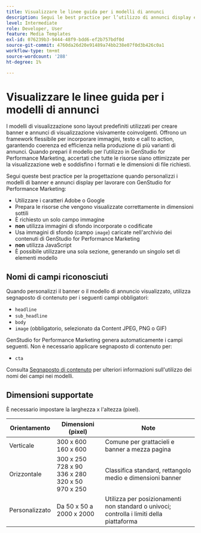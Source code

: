 ```yaml
---
title: Visualizzare le linee guida per i modelli di annunci
description: Segui le best practice per l’utilizzo di annunci display e modelli di banner con Adobe GenStudio for Performance Marketing.
level: Intermediate
role: Developer, User
feature: Media Templates
exl-id: 076239b3-9444-48f9-bdd6-ef2b757bdf0d
source-git-commit: 4760da26d20e91489a74bb238e07f0d3b426c0a1
workflow-type: tm+mt
source-wordcount: '288'
ht-degree: 1%

---
```


# Visualizzare le linee guida per i modelli di annunci

I modelli di visualizzazione sono layout predefiniti utilizzati per creare banner e annunci di visualizzazione visivamente coinvolgenti. Offrono un framework flessibile per incorporare immagini, testo e call to action, garantendo coerenza ed efficienza nella produzione di più varianti di annunci. Quando prepari il modello per l’utilizzo in GenStudio for Performance Marketing, accertati che tutte le risorse siano ottimizzate per la visualizzazione web e soddisfino i formati e le dimensioni di file richiesti.

Segui queste best practice per la progettazione quando personalizzi i modelli di banner e annunci display per lavorare con GenStudio for Performance Marketing:

- Utilizzare i caratteri Adobe o Google
- Prepara le risorse che vengono visualizzate correttamente in dimensioni sottili
- È richiesto un solo campo immagine
- **non** utilizza immagini di sfondo incorporate o codificate
- Usa immagini di sfondo (campo `image`) caricate nell&#39;archivio dei contenuti di GenStudio for Performance Marketing
- **non** utilizza JavaScript
- È possibile utilizzare una sola sezione, generando un singolo set di elementi modello

## Nomi di campi riconosciuti

Quando personalizzi il banner o il modello di annuncio visualizzato, utilizza segnaposto di contenuto per i seguenti campi obbligatori:

- `headline`
- `sub_headline`
- `body`
- `image` (obbligatorio, selezionato da Content JPEG, PNG o GIF)

GenStudio for Performance Marketing genera automaticamente i campi seguenti. Non è necessario applicare segnaposto di contenuto per:

- `cta`

Consulta [Segnaposto di contenuto](/help/user-guide/content/customize-template.md#content-placeholders) per ulteriori informazioni sull&#39;utilizzo dei nomi dei campi nei modelli.

## Dimensioni supportate

È necessario impostare la larghezza x l&#39;altezza (pixel).

| Orientamento | Dimensioni (pixel) | Note |
|--------------|-------------------------------------------------------------|------------------------------------------------------------------|
| Verticale | 300 x 600<br>160 x 600 | Comune per grattacieli e banner a mezza pagina |
| Orizzontale | 300 x 250<br>728 x 90<br>336 x 280<br>320 x 50<br>970 x 250 | Classifica standard, rettangolo medio e dimensioni banner |
| Personalizzato | Da 50 x 50 a 2000 x 2000 | Utilizza per posizionamenti non standard o univoci; controlla i limiti della piattaforma |

<!-- Potentially add an example

## Template example

+++Example: Display ad template

+++

-->
